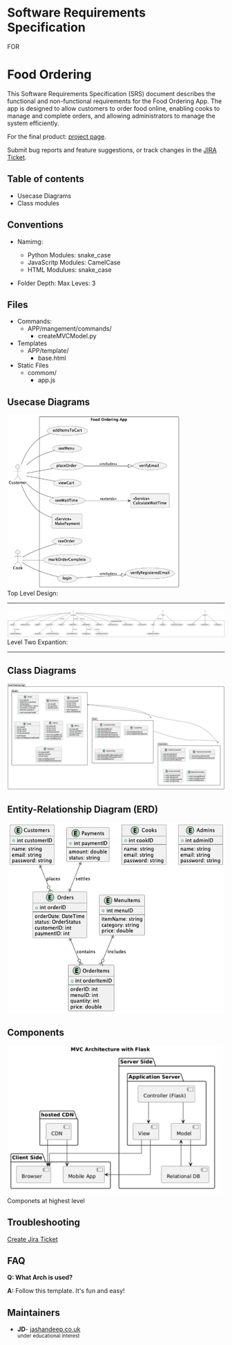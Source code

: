 # Software Requirements Specification
FOR
# Food Ordering

This Software Requirements Specification (SRS) document describes the functional and non-functional requirements for the Food Ordering App. The app is designed to allow customers to order food online, enabling cooks to manage and complete orders, and allowing administrators to manage the system efficiently.


For the final product:
[project page](https://jashandeep.co.uk).

Submit bug reports and feature suggestions, or track changes in the
[JIRA Ticket](https:/jashandeep.co.uk).


## Table of contents

- Usecase Diagrams 
- Class modules

## Conventions
- Namimg:
    - Python Modules: snake_case
    - JavaScritp Modules: CamelCase
    - HTML Modulues: snake_case

- Folder Depth: Max Leves: 3

## Files
- Commands:
    - APP/mangement/commands/
        - createMVCModel.py
- Templates
    - APP/template/
        - base.html
- Static Files
    - commom/
        - app.js



## Usecase Diagrams

<img src="./out/DOCS/useCaseDia/Usecase.png" width="400">
</br>
Top Level Design:
<hr>

![plot](./out/DOCS/useCaseDia2/DesignUpdate2.png)
Level Two Expantion:
<hr>

## Class Diagrams

![plot](./out/DOCS/classDia/classDia.png)


##  Entity-Relationship Diagram (ERD)

![plot](./out/DOCS/databaseDesign/databaseDesign.png)

## Components
<img src="./out/DOCS/topLevel.png" width =500><br>
Componets at highest level



## Troubleshooting
[Create Jira Ticket]("sdf")

## FAQ 

**Q: What Arch is used?**

**A:** Follow this template. It's fun and easy!


## Maintainers 

- <strong>JD</strong>- [jashandeep.co.uk](https://jashandeep.co.uk) <br>
<sup>under educational interest</sup>